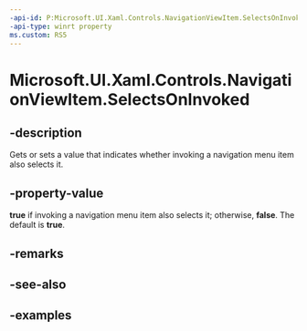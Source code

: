 ```yaml
---
-api-id: P:Microsoft.UI.Xaml.Controls.NavigationViewItem.SelectsOnInvoked
-api-type: winrt property
ms.custom: RS5
---
```

<!-- Property syntax.
public bool SelectsOnInvoked { get;  set; }
-->

# Microsoft.UI.Xaml.Controls.NavigationViewItem.SelectsOnInvoked


## -description

Gets or sets a value that indicates whether invoking a navigation menu item also selects it.


## -property-value

**true** if invoking a navigation menu item also selects it; otherwise, **false**. The default is **true**.


## -remarks


## -see-also


## -examples


